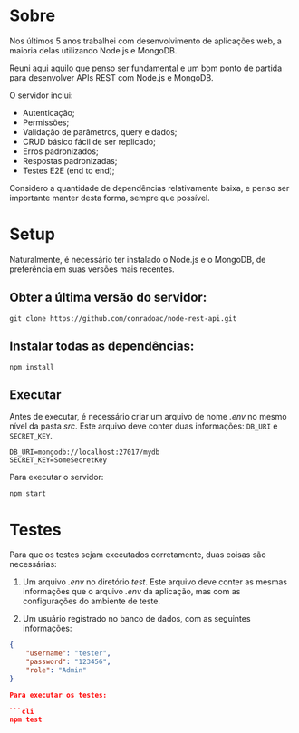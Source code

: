 # Sobre

Nos últimos 5 anos trabalhei com desenvolvimento de aplicações web, a maioria delas utilizando Node.js e MongoDB.

Reuni aqui aquilo que penso ser fundamental e um bom ponto de partida para desenvolver APIs REST com Node.js e MongoDB.

O servidor inclui:

- Autenticação;
- Permissões;
- Validação de parâmetros, query e dados;
- CRUD básico fácil de ser replicado;
- Erros padronizados;
- Respostas padronizadas;
- Testes E2E (end to end);

Considero a quantidade de dependências relativamente baixa, e penso ser importante manter desta forma, sempre que possível.

# Setup

Naturalmente, é necessário ter instalado o Node.js e o MongoDB, de preferência em suas versões mais recentes.

## Obter a última versão do servidor:

```cli
git clone https://github.com/conradoac/node-rest-api.git
```

## Instalar todas as dependências:

```cli
npm install
```

## Executar

Antes de executar, é necessário criar um arquivo de nome _.env_ no mesmo nível da pasta _src_. Este arquivo deve conter duas informações: `DB_URI` e `SECRET_KEY`.

```
DB_URI=mongodb://localhost:27017/mydb
SECRET_KEY=SomeSecretKey
```

Para executar o servidor:

```cli
npm start
```

# Testes

Para que os testes sejam executados corretamente, duas coisas são necessárias:

1. Um arquivo _.env_ no diretório _test_. Este arquivo deve conter as mesmas informações que o arquivo _.env_ da aplicação, mas com as configurações do ambiente de teste.

2. Um usuário registrado no banco de dados, com as seguintes informações:

```json
{
    "username": "tester",
    "password": "123456",
    "role": "Admin"
}

Para executar os testes:

```cli
npm test
```